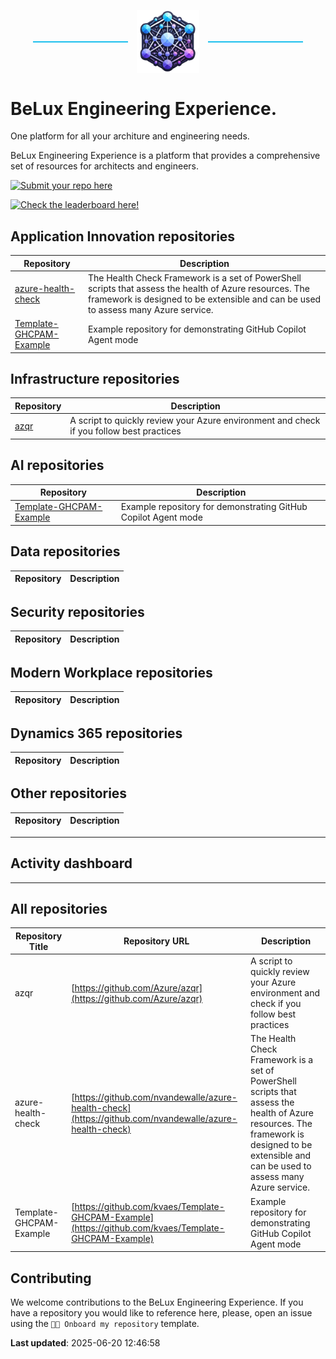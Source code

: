 <p align="center">
  <span style="display: inline-block; width: 30%; border-top: 2px solid #1bbfed; vertical-align: middle;"></span>
  <img src="logo/belengexplogo.png" alt="Innersource Logo" style="width:20%; vertical-align: middle; margin: 0 10px;" />
  <span style="display: inline-block; width: 30%; border-top: 2px solid #1bbfed; vertical-align: middle;"></span>
</p> 

# BeLux Engineering Experience.
One platform for all your architure and engineering needs. 

BeLux Engineering Experience is a platform that provides a comprehensive set of resources for architects and engineers. 

[![Submit your repo here](https://img.shields.io/badge/Submit%20your%20repo%20here📂-<-blue)](https://github.com/BeLux-Engineering-Experience/home/issues/new?template=onboard_repo.yml)


[![Check the leaderboard here!](https://img.shields.io/badge/Check%20the%20leaderboard%20here🏆-<-yellow)](https://github.com/BeLux-Engineering-Experience/home/tree/main/activity-dashboard)






## Application Innovation repositories
| Repository | Description | 
|------------------|-------------|
| [azure-health-check](https://github.com/nvandewalle/azure-health-check) | The Health Check Framework is a set of PowerShell scripts that assess the health of Azure resources. The framework is designed to be extensible and can be used to assess many Azure service. | 
| [Template-GHCPAM-Example](https://github.com/kvaes/Template-GHCPAM-Example) | Example repository for demonstrating GitHub Copilot Agent mode | 


## Infrastructure repositories
| Repository | Description | 
|------------------|-------------|
| [azqr](https://github.com/Azure/azqr) | A script to quickly review your Azure environment and check if you follow best practices | 


## AI repositories
| Repository | Description | 
|------------------|-------------|
| [Template-GHCPAM-Example](https://github.com/kvaes/Template-GHCPAM-Example) | Example repository for demonstrating GitHub Copilot Agent mode | 


## Data repositories
| Repository | Description | 
|------------------|-------------|


## Security repositories
| Repository | Description | 
|------------------|-------------|


## Modern Workplace repositories
| Repository | Description | 
|------------------|-------------|


## Dynamics 365 repositories
| Repository | Description | 
|------------------|-------------|


## Other repositories
| Repository | Description | 
|------------------|-------------|


----

## Activity dashboard

----
## All repositories
| Repository Title | Repository URL | Description | 
|------------------|----------------|-------------|
| azqr | [https://github.com/Azure/azqr](https://github.com/Azure/azqr) | A script to quickly review your Azure environment and check if you follow best practices |
| azure-health-check | [https://github.com/nvandewalle/azure-health-check](https://github.com/nvandewalle/azure-health-check) | The Health Check Framework is a set of PowerShell scripts that assess the health of Azure resources. The framework is designed to be extensible and can be used to assess many Azure service. |
| Template-GHCPAM-Example | [https://github.com/kvaes/Template-GHCPAM-Example](https://github.com/kvaes/Template-GHCPAM-Example) | Example repository for demonstrating GitHub Copilot Agent mode |

## Contributing
We welcome contributions to the BeLux Engineering Experience. If you have a repository you would like to reference here, please, open an issue using the `🧑‍💻 Onboard my repository` template.

**Last updated**: 2025-06-20 12:46:58